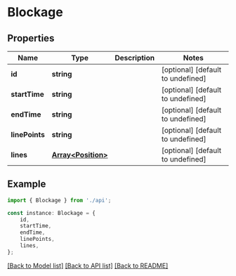 # Blockage


## Properties

Name | Type | Description | Notes
------------ | ------------- | ------------- | -------------
**id** | **string** |  | [optional] [default to undefined]
**startTime** | **string** |  | [optional] [default to undefined]
**endTime** | **string** |  | [optional] [default to undefined]
**linePoints** | **string** |  | [optional] [default to undefined]
**lines** | [**Array&lt;Position&gt;**](Position.md) |  | [optional] [default to undefined]

## Example

```typescript
import { Blockage } from './api';

const instance: Blockage = {
    id,
    startTime,
    endTime,
    linePoints,
    lines,
};
```

[[Back to Model list]](../README.md#documentation-for-models) [[Back to API list]](../README.md#documentation-for-api-endpoints) [[Back to README]](../README.md)
